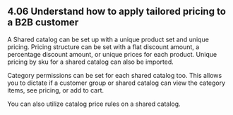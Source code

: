 ## 4.06 Understand how to apply tailored pricing to a B2B customer

A Shared catalog can be set up with a unique product set and unique pricing. Pricing structure can be set with a flat discount amount, a percentage discount amount, or unique prices for each product. Unique pricing by sku for a shared catalog can also be imported.

Category permissions can be set for each shared catalog too. This allows you to dictate if a customer group or shared catalog can view the category items, see pricing, or add to cart.

You can also utilize catalog price rules on a shared catalog.